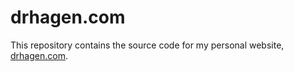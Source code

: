 # drhagen.com

This repository contains the source code for my personal website, [drhagen.com](https://drhagen.com).

